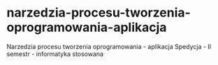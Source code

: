 # narzedzia-procesu-tworzenia-oprogramowania-aplikacja
Narzedzia procesu tworzenia oprogramowania - aplikacja Spedycja - II semestr - informatyka stosowana
